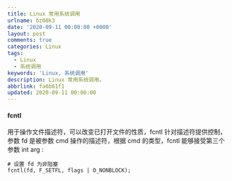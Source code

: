 ```yaml
---
title: Linux 常用系统调用
urlname: bz00k3
date: '2020-09-11 00:00:00 +0000'
layout: post
comments: true
categories: Linux
tags:
  - Linux
  - 系统调用
keywords: 'Linux, 系统调用'
description: Linux 常用系统调用。
abbrlink: fa6b61f1
updated: 2020-09-11 00:00:00
---
```


#### fcntl

用于操作文件描述符，可以改变已打开文件的性质，fcntl 针对描述符提供控制，参数 fd 是被参数 cmd 操作的描述符，根据 cmd 的类型，fcntl 能够接受第三个参数 int arg :

```
# 设置 fd 为非阻塞
fcntl(fd, F_SETFL, flags | O_NONBLOCK);
```
